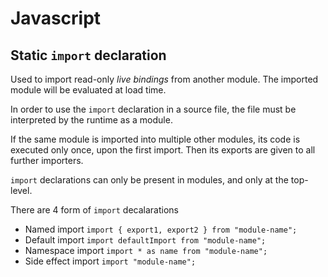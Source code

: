 # Javascript

## Static `import` declaration

Used to import read-only *live bindings* from another module. The imported
module will be evaluated at load time.

In order to use the `import` declaration in a source file, the file must be
interpreted by the runtime as a module.

If the same module is imported into multiple other modules, its code is executed
only once, upon the first import. Then its exports are given to all further
importers.

`import` declarations can only be present in modules, and only at the top-level.

There are 4 form of `import` decalarations

- Named import `import { export1, export2 } from "module-name";`
- Default import `import defaultImport from "module-name";`
- Namespace import `import * as name from "module-name";`
- Side effect import `import "module-name";`

